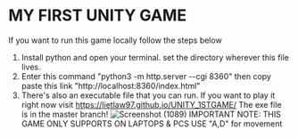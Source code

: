 # MY FIRST UNITY GAME
If you want to run this game locally follow the steps below
1. Install python and open your terminal. set the directory wherever this file lives.
2. Enter this command "python3 -m http.server --cgi 8360"
then copy paste this link "http://localhost:8360/index.html"
3.  There's also an executable file that you can run.
If you want to play it right now visit https://lietlaw97.github.io/UNITY_1STGAME/
The exe file is in the master branch!
![Screenshot (1089)](https://github.com/lietlaw97/UNITY_1STGAME/assets/60701881/4b30383e-3ae7-40ff-b888-64f2b87cff82)
IMPORTANT NOTE: THIS GAME ONLY SUPPORTS ON LAPTOPS & PCS USE "A,D" for movement
